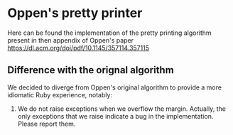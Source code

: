 # Oppen's pretty printer

Here can be found the implementation of the pretty printing algorithm present in then appendix of Oppen's paper
https://dl.acm.org/doi/pdf/10.1145/357114.357115

## Difference with the orignal algorithm
We decided to diverge from Oppen's original algorithm to provide a more idiomatic Ruby experience, notably:

1. We do not raise exceptions when we overflow the margin. Actually, the only exceptions that we raise indicate a bug in the implementation. Please report them.
